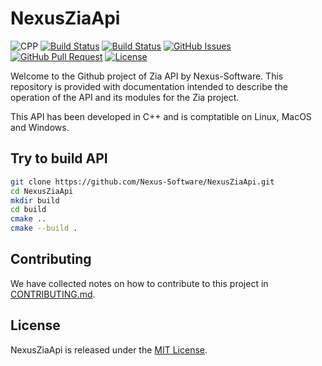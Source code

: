 # NexusZiaApi
![CPP](https://img.shields.io/badge/C++-11-blue.svg)
[![Build Status](https://travis-ci.org/Nexus-Software/cpp_zia_api.svg?branch=master)](https://travis-ci.org/Nexus-Software/cpp_zia_api)
[![Build Status](https://ci.appveyor.com/api/projects/status/so486m5mk5ih11ji/branch/master?svg=true)](https://ci.appveyor.com/project/Engue0774/cpp-zia-api/branch/master)
[![GitHub Issues](https://img.shields.io/github/issues/Nexus-Software/cpp_zia_api.svg)](https://github.com/Nexus-Software/cpp_zia_api/issues)
[![GitHub Pull Request](https://img.shields.io/github/issues-pr/Nexus-Software/cpp_zia_api.svg)](https://github.com/Nexus-Software/cpp_zia_api/issues)
[![License](https://img.shields.io/badge/license-MIT-blue.svg)](https://opensource.org/licenses/MIT)

Welcome to the Github project of Zia API by Nexus-Software.
This repository is provided with documentation intended to describe the operation of the API and its modules for the Zia project.

This API has been developed in C++ and is comptatible on Linux, MacOS and Windows.

## Try to build API

```bash
git clone https://github.com/Nexus-Software/NexusZiaApi.git
cd NexusZiaApi
mkdir build
cd build
cmake ..
cmake --build .
```

## Contributing

We have collected notes on how to contribute to this project in [CONTRIBUTING.md].

[CONTRIBUTING.md]: CONTRIBUTING.md

## License

NexusZiaApi is released under the [MIT License](http://www.opensource.org/licenses/MIT).
